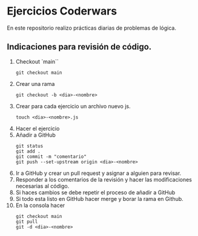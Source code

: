 # Ejercicios Coderwars

En este repositorio realizo prácticas diarias de problemas de lógica.

## Indicaciones para revisión de código.

1. Checkout `main``
   ```
   git checkout main
   ```
1. Crear una rama
   ```
   git checkout -b <dia>-<nombre>
   ```
1. Crear para cada ejercicio un archivo nuevo js.
   ```
   touch <dia>-<nombre>.js
   ```
1. Hacer el ejercicio
1. Añadir a GitHub
   ```
   git status
   git add .
   git commit -m "comentario"
   git push --set-upstream origin <dia>-<nombre>
   ```
1. Ir a GitHub y crear un pull request y asignar a alguien para revisar.
1. Responder a los comentarios de la revisión y hacer las modificaciones necesarias al código.
1. Si haces cambios se debe repetir el proceso de añadir a GitHub
1. Si todo esta listo en GitHub hacer merge y borar la rama en Github.
1. En la consola hacer
   ```
   git checkout main
   git pull
   git -d <dia>-<nombre>
   ```
